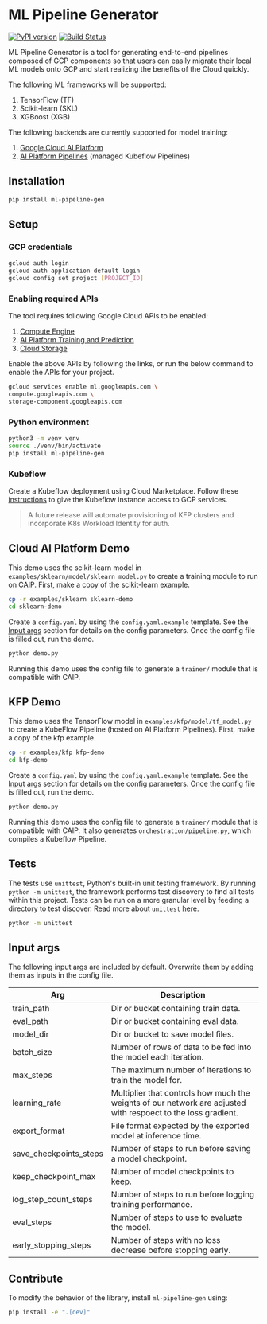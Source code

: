 # ML Pipeline Generator
[![PyPI version](https://badge.fury.io/py/ml-pipeline-gen.svg)](https://badge.fury.io/py/ml-pipeline-gen)
[![Build
Status](https://travis-ci.com/GoogleCloudPlatform/ml-pipeline-generator-python.svg?branch=master)](https://travis-ci.com/GoogleCloudPlatform/ml-pipeline-generator-python)

ML Pipeline Generator is a tool for generating end-to-end pipelines composed of GCP components so that users can easily migrate their local ML models onto GCP and start realizing the benefits of the Cloud quickly. 

The following ML frameworks will be supported:
1. TensorFlow (TF)
1. Scikit-learn (SKL)
1. XGBoost (XGB)

The following backends are currently supported for model training:
1. [Google Cloud AI Platform](https://cloud.google.com/ai-platform) 
1. [AI Platform Pipelines](https://cloud.google.com/ai-platform/pipelines/docs) (managed Kubeflow Pipelines)

## Installation
```bash
pip install ml-pipeline-gen
```

## Setup
### GCP credentials
```bash
gcloud auth login
gcloud auth application-default login
gcloud config set project [PROJECT_ID]
```

### Enabling required APIs

The tool requires following Google Cloud APIs to be enabled: 
1. [Compute Engine](https://console.cloud.google.com/apis/api/compute.googleapis.com)
1. [AI Platform Training and Prediction](https://console.cloud.google.com/apis/api/ml.googleapis.com)
1. [Cloud Storage](https://console.cloud.google.com/apis/api/storage-component.googleapis.com)

Enable the above APIs by following the links, or run the below command to enable the APIs for your project.

```bash
gcloud services enable ml.googleapis.com \
compute.googleapis.com \
storage-component.googleapis.com
```

### Python environment
```bash
python3 -m venv venv
source ./venv/bin/activate
pip install ml-pipeline-gen
```

### Kubeflow
Create a Kubeflow deployment using Cloud Marketplace. Follow these
[instructions](https://github.com/kubeflow/pipelines/blob/master/manifests/gcp_marketplace/guide.md#gcp-service-account-credentials)
to give the Kubeflow instance access to GCP services.

> A future release will automate provisioning of KFP clusters and incorporate
K8s Workload Identity for auth. 

## Cloud AI Platform Demo
This demo uses the scikit-learn model in
`examples/sklearn/model/sklearn_model.py` to create a training module to run on
CAIP. First, make a copy of the scikit-learn example.

```bash
cp -r examples/sklearn sklearn-demo
cd sklearn-demo
```

Create a `config.yaml` by using the `config.yaml.example` template. See the
[Input args](#input-args) section for details on the config parameters. Once the
config file is filled out, run the demo.

```bash
python demo.py
```

Running this demo uses the config file to generate a `trainer/` module that is
compatible with CAIP.

## KFP Demo
This demo uses the TensorFlow model in `examples/kfp/model/tf_model.py` to
create a KubeFlow Pipeline (hosted on AI Platform Pipelines). First, make a copy
of the kfp example.

```bash
cp -r examples/kfp kfp-demo
cd kfp-demo
```

Create a `config.yaml` by using the `config.yaml.example` template. See the
[Input args](#input-args) section for details on the config parameters. Once the
config file is filled out, run the demo.

```bash
python demo.py
```

Running this demo uses the config file to generate a `trainer/` module that is
compatible with CAIP. It also generates `orchestration/pipeline.py`, which
compiles a Kubeflow Pipeline.

## Tests
The tests use `unittest`, Python's built-in unit testing framework. By running
`python -m unittest`, the framework performs test discovery to find all tests
within this project. Tests can be run on a more granular level by feeding a
directory to test discover. Read more about `unittest`
[here](https://docs.python.org/3/library/unittest.html).

```bash
python -m unittest
```
## Input args
The following input args are included by default. Overwrite them by adding them
as inputs in the config file.

| Arg | Description |
| ------------- | ----- |
| train_path| Dir or bucket containing train data.|
| eval_path | Dir or bucket containing eval data.|
| model_dir | Dir or bucket to save model files. |
| batch_size | Number of rows of data to be fed into the model each iteration. |
| max_steps | The maximum number of iterations to train the model for. |
| learning_rate| Multiplier that controls how much the weights of our network are adjusted with respoect to the loss gradient.|
| export_format | File format expected by the exported model at inference time. |
| save_checkpoints_steps | Number of steps to run before saving a model checkpoint. |
| keep_checkpoint_max | Number of model checkpoints to keep. |
| log_step_count_steps | Number of steps to run before logging training performance. |
| eval_steps | Number of steps to use to evaluate the model. |
| early_stopping_steps | Number of steps with no loss decrease before stopping early. |

## Contribute
To modify the behavior of the library, install `ml-pipeline-gen` using:

```bash
pip install -e ".[dev]"
```

